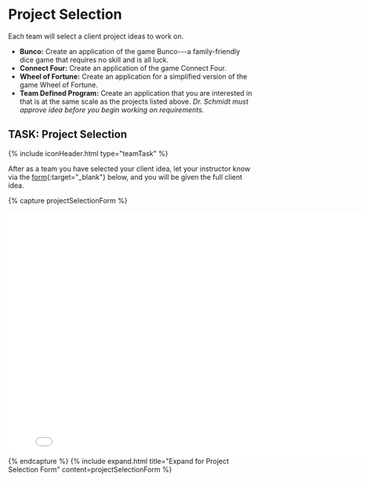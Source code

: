 # Project Selection

Each team will select a client project ideas to work on.

* **Bunco:** Create an application of the game Bunco---a family-friendly dice game that requires no skill and is all luck.
* **Connect Four:** Create an application of the game Connect Four.
* **Wheel of Fortune:** Create an application for a simplified version of the game Wheel of Fortune.
* **Team Defined Program:** Create an application that you are interested in that is at the same scale as the projects listed above. *Dr. Schmidt must approve idea before you begin working on requirements.*

## TASK: Project Selection
{% include iconHeader.html type="teamTask" %}

After as a team you have selected your client idea, let your instructor know via the [form]({{site.data.comprehensive-exercise.project-selection-form}}/viewform){:target="_blank"} below, and you will be given the full client idea.



{% capture projectSelectionForm %}
<iframe src="{{site.data.comprehensive-exercise.project-selection-form}}/viewform?embedded=true" width="800" height="500" frameborder="0" marginheight="0" marginwidth="0">Loading…</iframe>
{% endcapture %}
{% include expand.html title="Expand for Project Selection Form" content=projectSelectionForm %}

